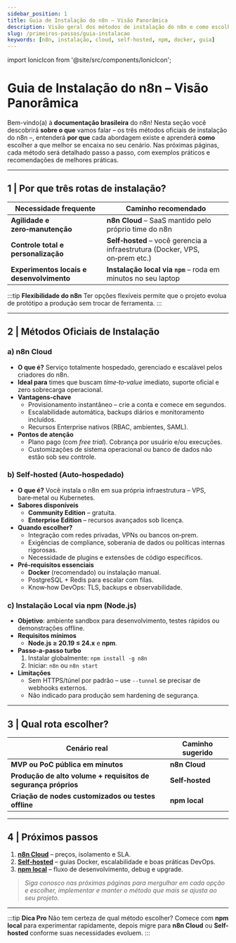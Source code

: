 ```yaml
---
sidebar_position: 1
title: Guia de Instalação do n8n – Visão Panorâmica
description: Visão geral dos métodos de instalação do n8n e como escolher a melhor opção
slug: /primeiros-passos/guia-instalacao
keywords: [n8n, instalação, cloud, self-hosted, npm, docker, guia]
---
```


import IonicIcon from '@site/src/components/IonicIcon';

# <IonicIcon name="compass-outline" size={32} color="#ea4b71" /> Guia de Instalação do **n8n** – Visão Panorâmica

Bem-vindo(a) à **documentação brasileira** do n8n! Nesta seção você descobrirá **sobre o que** vamos falar – os três métodos oficiais de instalação do n8n –, entenderá **por que** cada abordagem existe e aprenderá **como** escolher a que melhor se encaixa no seu cenário. Nas próximas páginas, cada método será detalhado passo a passo, com exemplos práticos e recomendações de melhores práticas.

---

## <IonicIcon name="help-circle-outline" size={24} color="#ea4b71" /> 1 | Por que três rotas de instalação?

| Necessidade frequente                     | Caminho recomendado                                                          |
| ----------------------------------------- | ---------------------------------------------------------------------------- |
| **Agilidade e zero‑manutenção**           | **n8n Cloud** – SaaS mantido pelo próprio time do n8n                        |
| **Controle total e personalização**       | **Self‑hosted** – você gerencia a infraestrutura (Docker, VPS, on‑prem etc.) |
| **Experimentos locais e desenvolvimento** | **Instalação local via `npm`** – roda em minutos no seu laptop               |

:::tip **Flexibilidade do n8n**
Ter opções flexíveis permite que o projeto evolua de protótipo a produção sem trocar de ferramenta.
:::

---

## <IonicIcon name="list-outline" size={24} color="#ea4b71" /> 2 | Métodos Oficiais de Instalação

### <IonicIcon name="cloud-outline" size={20} color="#10b981" /> a) n8n Cloud

* **O que é?** Serviço totalmente hospedado, gerenciado e escalável pelos criadores do n8n.
* **Ideal para** times que buscam *time‑to‑value* imediato, suporte oficial e zero sobrecarga operacional.
* **Vantagens‑chave**
  * Provisionamento instantâneo – crie a conta e comece em segundos.
  * Escalabilidade automática, backups diários e monitoramento incluídos.
  * Recursos Enterprise nativos (RBAC, ambientes, SAML).
* **Pontos de atenção**
  * Plano pago (com *free trial*). Cobrança por usuário e/ou execuções.
  * Customizações de sistema operacional ou banco de dados não estão sob seu controle.

### <IonicIcon name="server-outline" size={20} color="#10b981" /> b) Self‑hosted (Auto‑hospedado)

* **O que é?** Você instala o n8n em sua própria infraestrutura – VPS, bare‑metal ou Kubernetes.
* **Sabores disponíveis**
  * **Community Edition** – gratuita.
  * **Enterprise Edition** – recursos avançados sob licença.
* **Quando escolher?**
  * Integração com redes privadas, VPNs ou bancos on‑prem.
  * Exigências de compliance, soberania de dados ou políticas internas rigorosas.
  * Necessidade de plugins e extensões de código específicos.
* **Pré‑requisitos essenciais**
  * **Docker** (recomendado) ou instalação manual.
  * PostgreSQL + Redis para escalar com filas.
  * Know‑how DevOps: TLS, backups e observabilidade.

### <IonicIcon name="logo-npm" size={20} color="#10b981" /> c) Instalação Local via **npm** (Node.js)

* **Objetivo**: ambiente sandbox para desenvolvimento, testes rápidos ou demonstrações offline.
* **Requisitos mínimos**
  * **Node.js ≥ 20.19 ≤ 24.x** e **npm**.
* **Passo‑a‑passo turbo**
  1. Instalar globalmente: `npm install -g n8n`
  2. Iniciar: `n8n` ou `n8n start`
* **Limitações**
  * Sem HTTPS/túnel por padrão – use `--tunnel` se precisar de webhooks externos.
  * Não indicado para produção sem hardening de segurança.

---

## <IonicIcon name="checkmark-circle-outline" size={24} color="#ea4b71" /> 3 | Qual rota escolher?

| Cenário real                                                   | Caminho sugerido |
| -------------------------------------------------------------- | ---------------- |
| **MVP ou PoC pública em minutos**                              | **n8n Cloud**    |
| **Produção de alto volume + requisitos de segurança próprios** | **Self‑hosted**  |
| **Criação de nodes customizados ou testes offline**            | **npm local**    |

---

## <IonicIcon name="arrow-forward-outline" size={24} color="#ea4b71" /> 4 | Próximos passos

1. **[n8n Cloud](./instalacao-cloud)** – preços, isolamento e SLA.
2. **[Self‑hosted](./instalacao-self-hosted)** – guias Docker, escalabilidade e boas práticas DevOps.
3. **[npm local](./instalacao-npm)** – fluxo de desenvolvimento, debug e upgrade.

> *Siga conosco nas próximas páginas para mergulhar em cada opção e escolher, implementar e manter o método que mais se ajusta ao seu projeto.*

---

:::tip **Dica Pro**
Não tem certeza de qual método escolher? Comece com **npm local** para experimentar rapidamente, depois migre para **n8n Cloud** ou **Self-hosted** conforme suas necessidades evoluem.
::: 